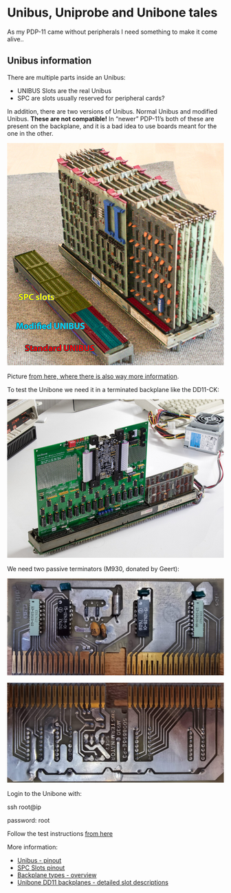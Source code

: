 # Unibus, Uniprobe and Unibone tales

As my PDP-11 came without peripherals I need something to make it come alive..

## Unibus information

There are multiple parts inside an Unibus:

- UNIBUS Slots are the real Unibus
- SPC are slots usually reserved for peripheral cards?

In addition, there are two versions of Unibus. Normal Unibus and modified Unibus. **These are not compatible!** In “newer” PDP-11’s both of these are present on the backplane, and it is a bad idea to use boards meant for the one in the other.

![](./attachments/image-20230410-143835.png)

Picture [from here, where there is also way more information](http://retrocmp.com/tools/uniprobe/292-uniprobe-standard-unibus-modified-unibus).

To test the Unibone we need it in a terminated backplane like the DD11-CK:

![](./attachments/image-20230422-101852.png)

We need two passive terminators (M930, donated by Geert):

![](./attachments/image-20230422-102210.png)

![](./attachments/image-20230422-102243.png)

Login to the Unibone with:

ssh root@ip

password: root

Follow the test instructions [from here](http://retrocmp.com/projects/unibone/287-unibone-acceptance-test)

More information:

- [Unibus - pinout](./unibus-uniprobe-and-unibone-tales/unibus-pinout.md)
- [SPC Slots pinout](./unibus-uniprobe-and-unibone-tales/spc-pinout.md)
- [Backplane types - overview](./unibus-uniprobe-and-unibone-tales/backplane-types-overview.md)
- [Unibone DD11 backplanes - detailed slot descriptions](./unibus-uniprobe-and-unibone-tales/backplanes-detailed-slot-descriptions.md)